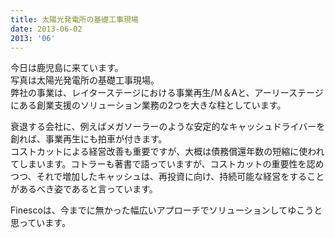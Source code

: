 ```yaml
---
title: 太陽光発電所の基礎工事現場
date: 2013-06-02
2013: '06'
---
```



今日は鹿児島に来ています。  
写真は太陽光発電所の基礎工事現場。  
弊社の事業は、レイターステージにおける事業再生/Ｍ＆Aと、アーリーステージにある創業支援のソリューション業務の2つを大きな柱としています。  
  
衰退する会社に、例えばメガソーラーのような安定的なキャッシュドライバーを創れば、事業再生にも拍車が付きます。  
コストカットによる経営改善も重要ですが、大概は債務償還年数の短縮に使われてしまいます。コトラーも著書で語っていますが、コストカットの重要性を認めつつ、それで増加したキャッシュは、再投資に向け、持続可能な経営をすることがあるべき姿であると言っています。  
  
Finescoは、今までに無かった幅広いアプローチでソリューションしてゆこうと思っています。